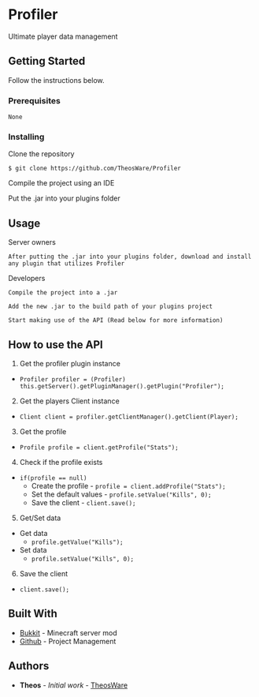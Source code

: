 # Profiler

Ultimate player data management

## Getting Started
Follow the instructions below.

### Prerequisites


```
None
```

### Installing


Clone the repository

```
$ git clone https://github.com/TheosWare/Profiler
```

Compile the project using an IDE

Put the .jar into your plugins folder

## Usage

Server owners

```
After putting the .jar into your plugins folder, download and install any plugin that utilizes Profiler
```

Developers
```
Compile the project into a .jar
```
```
Add the new .jar to the build path of your plugins project
```
```
Start making use of the API (Read below for more information)
```

## How to use the API

1. Get the profiler plugin instance
  - ``` Profiler profiler = (Profiler) this.getServer().getPluginManager().getPlugin("Profiler"); ```
2. Get the players Client instance
  - ``` Client client = profiler.getClientManager().getClient(Player); ```
3. Get the profile
  - ``` Profile profile = client.getProfile("Stats"); ```
4. Check if the profile exists
  - ``` if(profile == null) ```
    - Create the profile
          - ``` profile = client.addProfile("Stats"); ```
    - Set the default values
          - ``` profile.setValue("Kills", 0); ```
    - Save the client
          - ``` client.save(); ```
5. Get/Set data
  - Get data
    - ``` profile.getValue("Kills"); ```
  - Set data
    - ``` profile.setValue("Kills", 0); ```
6. Save the client
  - ``` client.save(); ```



## Built With

* [Bukkit](https://bukkit.org/) - Minecraft server mod
* [Github](https://github.com) - Project Management




## Authors

* **Theos** - *Initial work* - [TheosWare](https://github.com/TheosWare)
